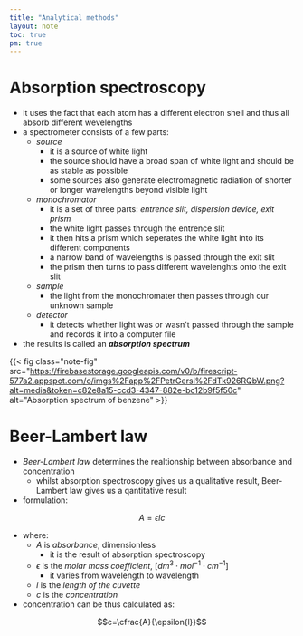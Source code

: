 ```yaml
---
title: "Analytical methods"
layout: note
toc: true
pm: true
---
```

# Absorption spectroscopy
- it uses the fact that each atom has a different electron shell and thus all absorb different wevelengths
- a spectrometer consists of a few parts:
    - _source_
        - it is a source of white light
        - the source should have a broad span of white light and should be as stable as possible
        - some sources also generate electromagnetic radiation of shorter or longer wavelengths beyond visible light 
    - _monochromator_
        - it is a set of three parts: _entrence slit, dispersion device, exit prism_
        - the white light passes through the entrence slit
        - it then hits a prism which seperates the white light into its different components
        - a narrow band of wavelengths is passed through the exit slit
        - the prism then turns to pass different wavelenghts onto the exit slit
    - _sample_
        - the light from the monochromater then passes through our unknown sample
    - _detector_
        - it detects whether light was or wasn't passed through the sample and records it into a computer file
- the results is called an **_absorption spectrum_**

{{< fig class="note-fig" src="https://firebasestorage.googleapis.com/v0/b/firescript-577a2.appspot.com/o/imgs%2Fapp%2FPetrGersl%2FdTk926RQbW.png?alt=media&token=c82e8a15-ccd3-4347-882e-bc12b9f5f50c" alt="Absorption spectrum of benzene" >}}

# Beer-Lambert law
- _Beer-Lambert law_ determines the realtionship between absorbance and concentration
    - whilst absorption spectroscopy gives us a qualitative result, Beer-Lambert law gives us a qantitative result
- formulation:

$$A=\epsilon{lc}$$

- where:
    - $A$ is _absorbance_, dimensionless
        - it is the result of absorption spectroscopy
    - $\epsilon$ is the _molar mass coefficient_, [$dm^3\cdot{mol^{-1}}\cdot{cm^{-1}}$]
        - it varies from wavelength to wavelength
    - $l$ is the _length of the cuvette_
    - $c$ is the _concentration_
- concentration can be thus calculated as:

$$c=\cfrac{A}{\epsilon{l}}$$
